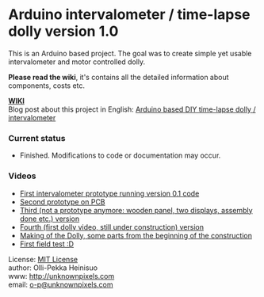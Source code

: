 Arduino intervalometer / time-lapse dolly version 1.0
=====================================================

This is an Arduino based project. The goal was to create simple yet usable intervalometer and motor controlled dolly.

**Please read the wiki**, it's contains all the detailed information about components, costs etc.

**[WIKI](https://github.com/skvark/Arduino-intervalometer---time-lapse-dolly/wiki)**    
Blog post about this project in English: [Arduino based DIY time-lapse dolly / intervalometer](http://unknownpixels.com/blogi.php?kategoria=english&id=138)     

### Current status

- Finished. Modifications to code or documentation may occur.

### Videos

- [First intervalometer prototype running version 0.1 code](http://www.youtube.com/watch?v=Y-RKiF_JtFg)
- [Second prototype on PCB](http://www.youtube.com/watch?v=gI8r_mp4LpY)
- [Third (not a prototype anymore: wooden panel, two displays, assembly done etc.) version](http://www.youtube.com/watch?v=fYHESAnv7hY)   
- [Fourth (first dolly video, still under construction) version](http://www.youtube.com/watch?v=RujWRubhIhQ)  
- [Making of the Dolly, some parts from the beginning of the construction](http://www.youtube.com/watch?v=W47prWIrEkQ) 
- [First field test :D](http://www.youtube.com/watch?v=vPX1zAryRDE)    

License: [MIT License](http://github.com/skvark/Arduino-intervalometer---time-lapse-dolly/blob/master/LICENSE.txt)  
author: Olli-Pekka Heinisuo    
www: http://unknownpixels.com     
email: o-p@unknownpixels.com    